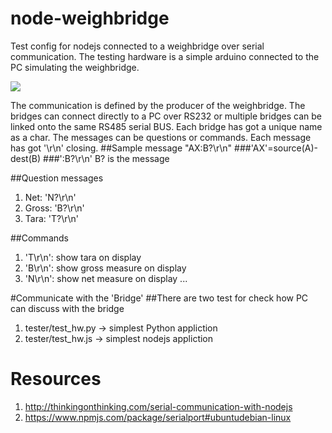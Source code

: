 # node-weighbridge
Test config for nodejs connected to a weighbridge over serial communication.
The testing hardware is a simple arduino connected to the PC simulating the weighbridge. 

<img src="https://github.com/jsheperd/node-weighbridge/blob/master/imgs/emultor_hw.jpg?raw=true"/>

The communication is defined by the producer of the weighbridge. The bridges can connect directly to a PC over RS232 or multiple bridges can be linked onto the same RS485 serial BUS. Each bridge has got a unique name as a char. The messages can be questions or commands.
Each message has got '\r\n' closing.
##Sample message  "AX:B?\r\n"
###'AX'=source(A)-dest(B)
###':B?\r\n'
B? is the message

##Question messages
1. Net: 'N?\r\n'
2. Gross: 'B?\r\n'
3. Tara: 'T?\r\n'

##Commands
1. 'T\r\n': show tara on display
2. 'B\r\n': show gross measure on display
3. 'N\r\n': show net measure on display
...


#Communicate with the 'Bridge'
##There are two test for check how PC can discuss with the bridge
1. tester/test_hw.py -> simplest Python appliction
2. tester/test_hw.js -> simplest nodejs appliction

# Resources
1. http://thinkingonthinking.com/serial-communication-with-nodejs
2. https://www.npmjs.com/package/serialport#ubuntudebian-linux
